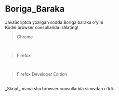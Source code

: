 # Boriga_Baraka
JavaScriptda yozilgan sodda Boriga baraka o'yini<br>
Kodni browser consollarida ishlating!
>Chrome

<br>

>Firefox

<br>

>Firefox Developer Edition

<br>
_Skript_ mana shu browser consollarida sinovdan o'tdi.

